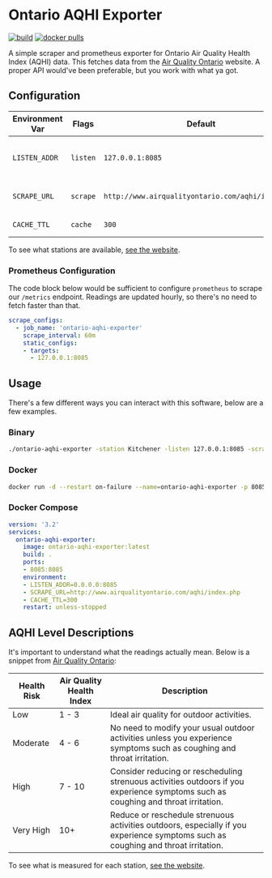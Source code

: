 # Ontario AQHI Exporter

[![build](https://github.com/ztroop/ontario-aqhi-exporter/actions/workflows/build.yml/badge.svg)](https://github.com/ztroop/ontario-aqhi-exporter/actions/workflows/build.yml)
[![docker pulls](https://img.shields.io/docker/pulls/ztroop/ontario-aqhi-exporter)](https://hub.docker.com/r/ztroop/ontario-aqhi-exporter)

A simple scraper and prometheus exporter for Ontario Air Quality Health Index (AQHI) data. This fetches data from the [Air Quality Ontario](http://www.airqualityontario.com/aqhi/index.php) website. A proper API would've been preferable, but you work with what ya got.

## Configuration

| Environment Var       	       | Flags              | Default                 	    | Description                                                                                                      |
|----------------------------|-----------------------------|---------------------------- |------------------------------------------------------------------------------------------------------------------|
| `LISTEN_ADDR`           | `listen`            | `127.0.0.1:8085`                     | Network address for `/metrics` to listen on |
| `SCRAPE_URL`           | `scrape`            | `http://www.airqualityontario.com/aqhi/index.php`                     | Default URL to scrape from |
| `CACHE_TTL`           | `cache`            | `300`                     | Seconds to cache data |

To see what stations are available, [see the website](http://www.airqualityontario.com/aqhi/locations.php?text_only=1).

### Prometheus Configuration

The code block below would be sufficient to configure `prometheus` to scrape our `/metrics` endpoint. Readings are updated hourly, so there's no need to fetch faster than that.

```yml
scrape_configs:
  - job_name: 'ontario-aqhi-exporter'
    scrape_interval: 60m
    static_configs:
    - targets:
      - 127.0.0.1:8085
```

## Usage

There's a few different ways you can interact with this software, below are a few examples.

### Binary

```sh
./ontario-aqhi-exporter -station Kitchener -listen 127.0.0.1:8085 -scrape http://www.airqualityontario.com/aqhi/index.php
```

### Docker

```sh
docker run -d --restart on-failure --name=ontario-aqhi-exporter -p 8085:8085 ztroop/ontario-aqhi-exporter
```

### Docker Compose

```yml
version: '3.2'
services:
  ontario-aqhi-exporter:
    image: ontario-aqhi-exporter:latest
    build: .
    ports:
    - 8085:8085
    environment:
    - LISTEN_ADDR=0.0.0.0:8085
    - SCRAPE_URL=http://www.airqualityontario.com/aqhi/index.php
    - CACHE_TTL=300
    restart: unless-stopped
```

## AQHI Level Descriptions

It's important to understand what the readings actually mean. Below is a snippet from [Air Quality Ontario](http://www.airqualityontario.com/aqhi/index.php):

| Health Risk       	       | Air Quality Health Index              | Description                                                                                                     |
|----------------------------|-----------------------------|---------------------------- |
| Low | 1 - 3 | Ideal air quality for outdoor activities. |
| Moderate | 4 - 6 | No need to modify your usual outdoor activities unless you experience symptoms such as coughing and throat irritation.
| High | 7 - 10 | Consider reducing or rescheduling strenuous activities outdoors if you experience symptoms such as coughing and throat irritation.
| Very High | 10+ | Reduce or reschedule strenuous activities outdoors, especially if you experience symptoms such as coughing and throat irritation.

To see what is measured for each station, [see the website](http://www.airqualityontario.com/history/summary.php).